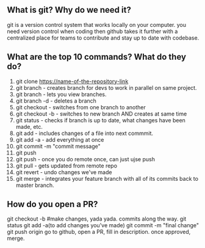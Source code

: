## What is git? Why do we need it?
git is a version control system that works locally on your computer. 
you need version control when coding 
then github takes it further with a centralized place for teams to contribute and stay up to date with codebase. 



## What are the top 10 commands? What do they do?
1. git clone <https://name-of-the-repository-link>
2. git branch <branch-name> - creates branch for devs to work in parallel on same project. 
3. git branch - lets you view branches.
4. git branch -d <branch-name> - deletes a branch
5. git checkout - switches from one branch to another
6. git checkout -b <branch-name> - switches to new branch AND creates at same time
7. git status - checks if branch is up to date, what changes have been made, etc. 
8. git add - includes changes of a file into next commmit.
9. git add -a - add everything at once
10. git commit -m "commit message"
11. git push <remote> <branch-name>
12. git push - once you do remote once, can just ujse push
13. git pull <remote> - gets updated from remote repo
14. git revert <hashcode> - undo changes we've made
15. git merge - integrates your feature branch with all of its commits back to master branch.

## How do you open a PR?
git checkout -b <branch-name>
#make changes, yada yada. commits along the way. 
git status
git add -a(to add changes you've made)
git commit -m "final change"
git push origin <branch-name> 
go to github, open a PR, fill in description. once approved, merge. 